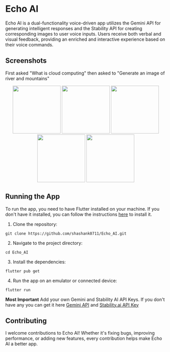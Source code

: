 # Echo AI

Echo AI is a dual-functionality voice-driven app utilizes the Gemini API for generating intelligent responses and the Stability API for creating corresponding images to user voice inputs. Users receive both verbal and visual feedback, providing an enriched and interactive experience based on their voice commands.

## Screenshots

First asked "What is cloud computing" then asked to "Generate an image of river and mountains"

<p align="center">
  <img src="https://i.postimg.cc/kGgydWH2/Screenshot-20240715-171116.jpg" width="150" />
  <img src="https://i.postimg.cc/Dwx6Bjpt/Screenshot-20240715-171129.jpg" width="150" />
  <img src="https://i.postimg.cc/4dHTJhhx/Screenshot-20240715-171139.jpg" width="150" />
  <img src="https://i.postimg.cc/JnxjzGwS/Screenshot-20240715-171220.jpg" width="150" />
  <img src="https://i.postimg.cc/FsrNSzMD/Screenshot-20240715-171537.jpg" width="150" />
  

## Running the App

To run the app, you need to have Flutter installed on your machine. If you don't have it installed, you can follow the instructions [here](https://flutter.dev/docs/get-started/install) to install it.

1. Clone the repository:

```CMD
git clone https://github.com/shashank0711/Echo_AI.git
```

2. Navigate to the project directory:

```CMD
cd Echo_AI
```

3. Install the dependencies:

```CMD
flutter pub get
```

4. Run the app on an emulator or connected device:

```CMD
flutter run
```

**Most Important**
Add your own Gemini and Stability AI API Keys. If you don't have any you can get it here [Gemini API](https://aistudio.google.com/app/prompts/new_chat?gad_source=1&gclid=Cj0KCQjwkdO0BhDxARIsANkNcrepBnPX2ncUKzAVJxzBJAMgEJiLeydASSlxwlcJbl2EnWunfk5P428aAuBFEALw_wcB) and [Stability.ai API Key](https://platform.stability.ai/account/keys)
## Contributing

I welcome contributions to Echo AI! Whether it's fixing bugs, improving performance, or adding new features, every contribution helps make Echo AI a better app.
